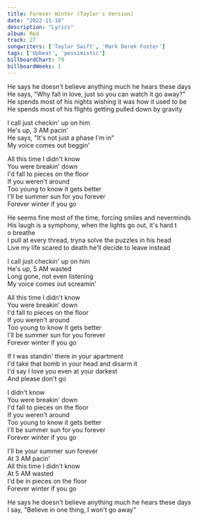 ```yaml
---
title: Forever Winter (Taylor's Version)
date: "2022-11-18"
description: "Lyrics"
album: Red
track: 27
songwriters: ['Taylor Swift', 'Mark Derek Foster']
tags: ['Upbeat', 'pessimistic']
billboardChart: 79 
billboardWeeks: 1
---
```

<p className="verse-one">
He says he doesn't believe anything much he hears these days <br />
He says, "Why fall in love, just so you can watch it go away?" <br />
He spends most of his nights wishing it was how it used to be <br />
He spends most of his flights getting pulled down by gravity <br />
</p>
<p className="pre-chorus">
I call just checkin' up on him <br />
He's up, 3 AM pacin' <br />
He says, "It's not just a phase I'm in" <br />
My voice comes out beggin' <br />
</p>
<p className="chorus">
All this time I didn't know <br />
You were breakin' down <br />
I'd fall to pieces on the floor <br />
If you weren't around <br />
Too young to know it gets better <br />
I'll be summer sun for you forever <br />
Forever winter if you go <br />
</p>
<p className="verse-two">
He seems fine most of the time, forcing smiles and neverminds <br />
His laugh is a symphony, when the lights go out, it's hard t <br />o breathe  <br />
I pull at every thread, tryna solve the puzzles in his head  <br />
Live my life scared to death he'll decide to leave instead <br />
</p>
<p className="pre-chorus">
I call just checkin' up on him <br />
He's up, 5 AM wasted <br />
Long gone, not even listening <br />
My voice comes out screamin' <br />
</p>
<p className="chorus">
All this time I didn't know <br />
You were breakin' down <br />
I'd fall to pieces on the floor <br />
If you weren't around <br />
Too young to know it gets better <br />
I'll be summer sun for you forever <br />
Forever winter if you go <br />
</p>
<p className="bridge">
If I was standin' there in your apartment <br />
I'd take that bomb in your head and disarm it <br />
I'd say I love you even at your darkest <br />
And please don't go <br />
</p>
<p className="chorus">
I didn't know <br />
You were breakin' down <br />
I'd fall to pieces on the floor <br />
If you weren't around <br />
Too young to know it gets better <br />
I'll be summer sun for you forever <br />
Forever winter if you go <br />
</p>
<p className="post-chorus">
I'll be your summer sun forever <br />
At 3 AM pacin' <br />
All this time I didn't know <br />
At 5 AM wasted <br />
I'd be in pieces on the floor <br />
Forever winter if you go <br />
</p>
<p className="outro">
He says he doesn't believe anything much he hears these days <br />
I say, "Believe in one thing, I won't go away" <br />
</p>